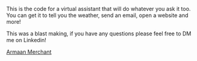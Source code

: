 This is the code for a virtual assistant that will do whatever you ask it too. You can get it to tell you the weather, send an email, open a website and more!

This was a blast making, if you have any questions please feel free to DM me on Linkedin!

<a href="https://www.linkedin.com/in/armaan-merchant-b3bba89a/">Armaan Merchant</a>

